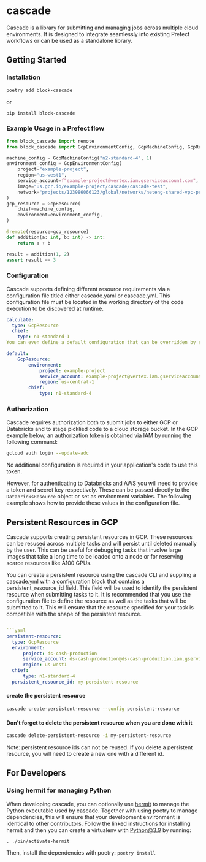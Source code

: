 # cascade

Cascade is a library for submitting and managing jobs across multiple cloud environments. It is designed to integrate seamlessly into existing Prefect workflows or can be used as a standalone library.

## Getting Started

### Installation
  
  ```bash 
  poetry add block-cascade
  ```
or 
```
pip install block-cascade
```

### Example Usage in a Prefect flow

```python
from block_cascade import remote
from block_cascade import GcpEnvironmentConfig, GcpMachineConfig, GcpResource

machine_config = GcpMachineConfig("n2-standard-4", 1)
environment_config = GcpEnvironmentConfig(
    project="example-project",
    region="us-west1",
    service_account=f"example-project@vertex.iam.gserviceaccount.com",
    image="us.gcr.io/example-project/cascade/cascade-test",
    network="projects/123986066123/global/networks/neteng-shared-vpc-prod"
)
gcp_resource = GcpResource(
    chief=machine_config,
    environment=environment_config,
)

@remote(resource=gcp_resource)
def addition(a: int, b: int) -> int:
    return a + b

result = addition(1, 2)
assert result == 3
```

### Configuration
Cascade supports defining different resource requirements via a configuration file titled either cascade.yaml or cascade.yml. This configuration file must be located in the working directory of the code execution to be discovered at runtime.

```yaml
calculate:
  type: GcpResource
  chief:
    type: n1-standard-1
You can even define a default configuration that can be overridden by specific tasks to eliminate redundant definitions.

default:
    GcpResource:
        environment:
            project: example-project
            service_account: example-project@vertex.iam.gserviceaccount.com
            region: us-central-1
        chief:
            type: n1-standard-4
```

### Authorization
Cascade requires authorization both to submit jobs to either GCP or Databricks and to stage picklied code to a cloud storage bucket. In the GCP example below, an authorization token is obtained via IAM by running the following command:

```bash
gcloud auth login --update-adc
```
No additional configuration is required in your application's code to use this token.

However, for authenticating to Databricks and AWS you will need to provide a token and secret key respectively. These can be passed directly to the `DatabricksResource` object or set as environment variables. The following example shows how to provide these values in the configuration file.

## Persistent Resources in GCP
Cascade supports creating persistent resources in GCP. These resources can be resused across multiple tasks and will persist until deleted manually by the user. This can be useful for debugging tasks that involve large images that take a long time to be loaded onto a node or for reserving scarce resources like A100 GPUs.

You can create a persistent resource using the cascade CLI and suppling a cascade.yml with a configuration block that contains a persistent_resource_id field. This field will be used to identify the persistent resource when submitting tasks to it. It is recommended that you use the configuration file to define the resource as well as the tasks that will be submitted to it. This will ensure that the resource specified for your task is compatible with the shape of the persistent resource. 

```yaml

```yaml
persistent-resource:
  type: GcpResource
  environment:
      project: ds-cash-production
      service_account: ds-cash-production@ds-cash-production.iam.gserviceaccount.com
      region: us-west1
  chief:
      type: n1-standard-4
  persistent_resource_id: my-persistent-resource
```

#### create the persistent resource
```bash
cascade create-persistent-resource --config persistent-resource
```

#### Don't forget to delete the persistent resource when you are done with it
```bash 
cascade delete-persistent-resource -i my-persistent-resource
```
Note: persistent resource ids can not be reused. If you delete a persistent resource, you will need to create a new one with a different id.


## For Developers

### Using hermit for managing Python
When developing cascade, you can optionally use [hermit](https://cashapp.github.io/hermit/usage/get-started/) to manage the Python executable used by cascade. Together with using poetry to manage dependencies, this will ensure that your development environment is identical to other contributors. Follow the linked instructions for installing hermit and then you can create a virtualenv with Python@3.9 by running:

`. ./bin/activate-hermit`

Then, install the dependencies with poetry:
`poetry install`